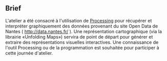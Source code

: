 ## Brief
L'atelier a été consacré à l'utilisation de [Processing](http://www.processing.org) pour récupérer et interpréter graphiquement des données provenant du site Open Data de Nantes ( http://data.nantes.fr/ ). Une représentation cartographique (via la librairie «Unfolding Maps») servira de point de départ pour générer et extraire des représentations visuelles interactives.
Une connaissance de l'outil Processing ou de la programmation est souhaitée pour participer à cette journée d'atelier.
